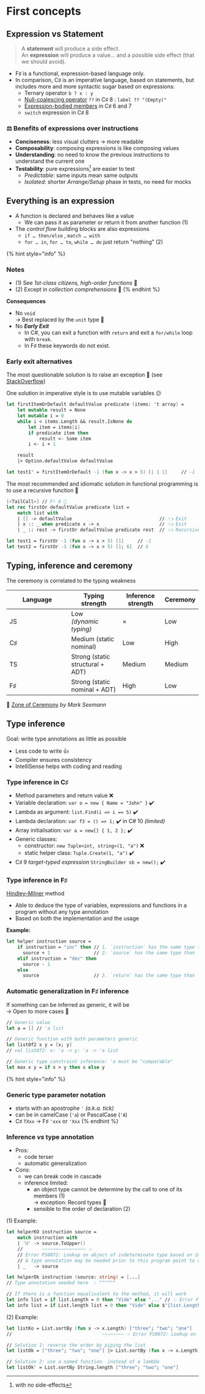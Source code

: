 # First concepts

## Expression vs Statement

> A **statement** will produce a side effect.\
> An **expression** will produce a value... and a possible side effect (that we should avoid).

* F♯ is a functional, expression-based language only.
* In comparison, C♯ is an imperative language, based on statements, but includes more and more syntactic sugar based on expressions:
  * Ternary operator `b ? x : y`
  * [Null-coalescing operator](https://docs.microsoft.com/en-us/dotnet/csharp/language-reference/operators/null-coalescing-operator) `??` in C♯ 8 : `label ?? "(Empty)"`
  * [Expression-bodied members](https://docs.microsoft.com/en-us/dotnet/csharp/programming-guide/statements-expressions-operators/expression-bodied-members) in C♯ 6 and 7
  * `switch` expression in C♯ 8

### ⚖️ Benefits of expressions over instructions

* **Conciseness**: less visual clutters → more readable
* **Composability**: composing expressions is like composing values
* **Understanding**: no need to know the previous instructions to understand the current one
* **Testability**: pure expressions[^pure] are easier to test
  * _Predictable_: same inputs mean same outputs
  * _Isolated_: shorter _Arrange/Setup_ phase in tests, no need for mocks

[^pure]: with no side-effects

## Everything is an expression

* A function is declared and behaves like a value
  * We can pass it as parameter or return it from another function (1)
* The _control flow_ building blocks are also expressions
  * `if … then/else` , `match … with`
  * `for … in`, `for … to`, `while … do` just return "nothing" (2)

{% hint style="info" %}
### Notes

* (1) See _1st-class citizens, high-order functions_ 📍
* (2) Except in _collection comprehensions_ 📍
{% endhint %}

**Consequences**

* No `void` \
  → Best replaced by the `unit` type 📍
* No _**Early Exit**_
  * In C#, you can exit a function with `return` and exit a `for/while` loop with `break`.
  * In F♯ these keywords do not exist.

### Early exit alternatives

The most questionable solution is to raise an exception 💩 (see [StackOverflow](https://stackoverflow.com/a/42018355/8634147))

One solution in imperative style is to use mutable variables 😕

```fsharp
let firstItemOrDefault defaultValue predicate (items: 't array) =
    let mutable result = None
    let mutable i = 0
    while i < items.Length && result.IsNone do
        let item = items[i]
        if predicate item then
            result <- Some item
        i <- i + 1

    result
    |> Option.defaultValue defaultValue

let test1' = firstItemOrDefault -1 (fun x -> x > 5) [| 1 |]     // -1
```

The most recommended and idiomatic solution in functional programming is to use a recursive function 📍

```fsharp
[<TailCall>] // F♯ 8 📍
let rec firstOr defaultValue predicate list =
    match list with
    | [] -> defaultValue                                // 👈 Exit
    | x :: _ when predicate x -> x                      // 👈 Exit
    | _ :: rest -> firstOr defaultValue predicate rest  // 👈 Recursive call to continue

let test1 = firstOr -1 (fun x -> x > 5) [1]     // -1
let test2 = firstOr -1 (fun x -> x > 5) [1; 6]  // 6
```

## Typing, inference and ceremony

The ceremony is correlated to the typing weakness

<table>
  <thead>
    <tr><th width="146">Language</th><th>Typing strength</th><th>Inference strength</th><th>Ceremony</th></tr>
  </thead>
  <tbody>
    <tr><td>JS</td><td>Low <br><em>(dynamic typing)</em></td><td>×</td><td>Low</td></tr>
    <tr><td>C♯</td><td>Medium (static nominal)</td><td>Low</td><td>High</td></tr>
    <tr><td>TS</td><td>Strong (static structural + ADT)</td><td>Medium</td><td>Medium</td></tr>
    <tr><td>F♯</td><td>Strong (static nominal + ADT)</td><td>High</td><td>Low</td></tr>
  </tbody>
</table>

🔗 [Zone of Ceremony](https://blog.ploeh.dk/2019/12/16/zone-of-ceremony/) _by Mark Seemann_

## Type inference

Goal: write type annotations as little as possible

* Less code to write 👍
* Compiler ensures consistency
* IntelliSense helps with coding and reading

### Type inference in C♯

* Method parameters and return value ❌
* Variable declaration: `var o = new { Name = "John" }` ✔️
* Lambda as argument: `list.Find(i => i == 5)` ✔️
* Lambda declaration: `var f3 = () => 1;` ✔️ in C# 10 _(limited)_
* Array initialisation: `var a = new[] { 1, 2 };` ✔️
* Generic classes:
  * constructor: `new Tuple<int, string>(1, "a")` ❌
  * static helper class: `Tuple.Create(1, "a")` ✔️
* C♯ 9 _target-typed expression_ `StringBuilder sb = new();` ✔️

### Type inference in F♯

[Hindley–Milner](https://en.wikipedia.org/wiki/Hindley%E2%80%93Milner_type_system) method

* Able to deduce the type of variables, expressions and functions in a program without any type annotation
* Based on both the implementation and the usage

**Example:**

```fsharp
let helper instruction source =
    if instruction = "inc" then // 1. `instruction` has the same type than `"inc"` => `string`
      source + 1                // 2. `source` has the same type than `1` => `int`
    elif instruction = "dec" then
      source - 1
    else
      source                    // 3. `return` has the same type than `source` => `int`
```

### Automatic generalization in F♯ inference

If something can be inferred as generic, it will be\
→ Open to more cases 🥳

```fsharp
// Generic value
let a = [] // 'a list

// Generic function with both parameters generic
let listOf2 x y = [x; y]
// val listOf2: x: 'a -> y: 'a -> 'a list

// Generic type constraint inference: 'a must be "comparable"
let max x y = if x > y then x else y
```

{% hint style="info" %}
### Generic type parameter notation

* starts with an apostrophe `'` *(a.k.a. tick)*
* can be in camelCase (`'a`) or PascalCase (`'A`)
* C♯ `TXxx` → F♯ `'xxx` or `'Xxx`
{% endhint %}

### Inference _vs_ type annotation

* Pros:
  * code terser
  * automatic generalization
* Cons:
  * we can break code in cascade
  * inference limited:
    * an object type cannot be determine by the call to one of its members (1)\
      → exception: Record types 📍
    * sensible to the order of declaration (2)

(1) Example:

```fsharp
let helperKO instruction source =
    match instruction with
    | 'U' -> source.ToUpper()
    //       ~~~~~~~~~~~~~~~~ 💥
    // Error FS0072: Lookup on object of indeterminate type based on information prior to this program point.
    // A type annotation may be needed prior to this program point to constrain the type of the object.
    | _   -> source

let helperOk instruction (source: string) = [...]
// Type annotation needed here  : ^^^^^^

// If there is a function equalivalent to the method, it will work
let info list = if list.Length = 0 then "Vide" else "..." // 💥 Error FS0072...
let info list = if List.length list = 0 then "Vide" else $"{list.Length} éléments" // 👌
```

(2) Example:

```fsharp
let listKo = List.sortBy (fun x -> x.Length) ["three"; "two"; "one"]
//                                 ~~~~~~~~ 💥 Error FS0072: Lookup on object of indeterminate type...

// Solution 1: reverse the order by piping the list
let listOk = ["three"; "two"; "one"] |> List.sortBy (fun x -> x.Length)

// Solution 2: use a named function  instead of a lambda
let listOk' = List.sortBy String.length ["three"; "two"; "one"]
```
